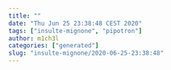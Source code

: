 ```yaml
---
title: ""
date: "Thu Jun 25 23:38:48 CEST 2020"
tags: ["insulte-mignone", "pipotron"]
author: m1ch3l
categories: ["generated"]
slug: "insulte-mignone/2020-06-25-23:38:48"
---
```



